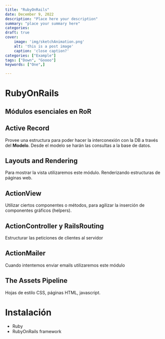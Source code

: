```yaml
---
title: "RubyOnRails"
date: December 9, 2022
description: "Place here your description"
summary: "place your summary here"
categories:
draft: true
cover:
    image: 'img/sketchAnimation.png'
    alt: 'this is a post image'
    caption: 'close caption?'
categories: ["Example"]
tags: ["Down", "Goooo"]
keywords: ["One",]

---
```


# RubyOnRails

## Módulos esenciales en RoR

## Active Record

Provee una estructura para poder hacer la interconexión con la DB a través del **Modelo**. Desde el modelo se harán las consultas a la base de datos.

## Layouts and Rendering

Para mostrar la vista utilizaremos este módulo. Renderizando estructuras de páginas web.

## ActionView

Utilizar ciertos componentes o métodos, para agilizar la inserción de componentes gráficos (helpers).

## ActionController y RailsRouting

Estructurar las peticiones de clientes al servidor

## ActionMailer

Cuando intentemos enviar emails utilizaremos este módulo

## The Assets Pipeline

Hojas de estilo CSS, páginas HTML, javascript.

# Instalación

+ Ruby
+ RubyOnRails framework
